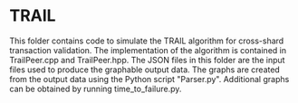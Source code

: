 # TRAIL

This folder contains code to simulate the TRAIL algorithm for cross-shard transaction validation. The implementation of the algorithm is contained in TrailPeer.cpp and TrailPeer.hpp. The JSON files in this folder are the input files used to produce the graphable output data. The graphs are created from the output data using the Python script "Parser.py". Additional graphs can be obtained by running time_to_failure.py.

